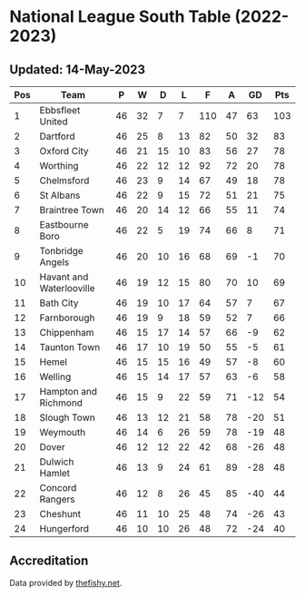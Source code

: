 # National League South Table (2022-2023)
## Updated: 14-May-2023

| Pos | Team | P | W | D | L | F | A | GD | Pts |
| --- | --- | --- | --- | --- | --- | --- | --- | --- | --- |
| 1 | Ebbsfleet United | 46 | 32 | 7 | 7 | 110 | 47 | 63 | 103 |
| 2 | Dartford | 46 | 25 | 8 | 13 | 82 | 50 | 32 | 83 |
| 3 | Oxford City | 46 | 21 | 15 | 10 | 83 | 56 | 27 | 78 |
| 4 | Worthing | 46 | 22 | 12 | 12 | 92 | 72 | 20 | 78 |
| 5 | Chelmsford | 46 | 23 | 9 | 14 | 67 | 49 | 18 | 78 |
| 6 | St Albans | 46 | 22 | 9 | 15 | 72 | 51 | 21 | 75 |
| 7 | Braintree Town | 46 | 20 | 14 | 12 | 66 | 55 | 11 | 74 |
| 8 | Eastbourne Boro | 46 | 22 | 5 | 19 | 74 | 66 | 8 | 71 |
| 9 | Tonbridge Angels | 46 | 20 | 10 | 16 | 68 | 69 | -1 | 70 |
| 10 | Havant and Waterlooville | 46 | 19 | 12 | 15 | 80 | 70 | 10 | 69 |
| 11 | Bath City | 46 | 19 | 10 | 17 | 64 | 57 | 7 | 67 |
| 12 | Farnborough | 46 | 19 | 9 | 18 | 59 | 52 | 7 | 66 |
| 13 | Chippenham | 46 | 15 | 17 | 14 | 57 | 66 | -9 | 62 |
| 14 | Taunton Town | 46 | 17 | 10 | 19 | 50 | 55 | -5 | 61 |
| 15 | Hemel | 46 | 15 | 15 | 16 | 49 | 57 | -8 | 60 |
| 16 | Welling | 46 | 15 | 14 | 17 | 57 | 63 | -6 | 58 |
| 17 | Hampton and Richmond | 46 | 15 | 9 | 22 | 59 | 71 | -12 | 54 |
| 18 | Slough Town | 46 | 13 | 12 | 21 | 58 | 78 | -20 | 51 |
| 19 | Weymouth | 46 | 14 | 6 | 26 | 59 | 78 | -19 | 48 |
| 20 | Dover | 46 | 12 | 12 | 22 | 42 | 68 | -26 | 48 |
| 21 | Dulwich Hamlet | 46 | 13 | 9 | 24 | 61 | 89 | -28 | 48 |
| 22 | Concord Rangers | 46 | 12 | 8 | 26 | 45 | 85 | -40 | 44 |
| 23 | Cheshunt | 46 | 11 | 10 | 25 | 48 | 74 | -26 | 43 |
| 24 | Hungerford | 46 | 10 | 10 | 26 | 48 | 72 | -24 | 40 |

## Accreditation 

Data provided by [thefishy.net](https://www.thefishy.net/).